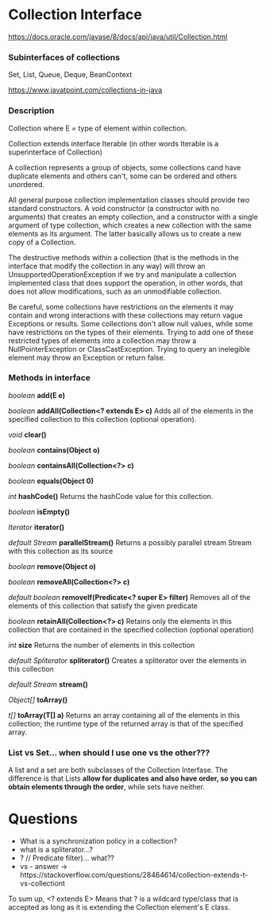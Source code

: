 # Collection Interface

https://docs.oracle.com/javase/8/docs/api/java/util/Collection.html

### Subinterfaces of collections
Set<E>, List<E>, Queue<E>, Deque<E>, BeanContext

https://www.javatpoint.com/collections-in-java

### Description

Collection<E> where E = type of element within collection.

Collection extends interface Iterable<E> (in other words Iterable is a superinterface of Collection)

A collection represents a group of objects, some collections cand have duplicate elements and others can't, some can be ordered and others unordered.

All general purpose collection implementation classes should provide *two* standard constructors. A void constructor (a constructor with no arguments) that creates an empty collection, and a constructor with a single argument of type collection, which creates a new collection with the same elements as its argument. The latter basically allows us to create a new copy of a Collection. 

The destructive methods within a collection (that is the methods in the interface that modify the collection in any way) will throw an UnsupportedOperationException if we try and manipulate a collection implemented class that does support the operation, in other words, that does not allow modifications, such as an unmodifiable collection.

Be careful, some collections have restrictions on the elements it may contain and wrong interactions with these collections may return vague Exceptions or results. Some collections don't allow null values, while some have restrictions on the types of their elements. Trying to add one of these restricted types of elements into a collection may throw a NullPointerException or ClassCastException. Trying to query an inelegible element may throw an Exception or return false.

### Methods in interface

*boolean* **add(E e)**

*boolean* **addAll(Collection<? extends E> c)**
Adds all of the elements in the specified collection to this collection (optional operation).

*void* **clear()**

*boolean* **contains(Object o)**

*boolean* **containsAll(Collection<?> c)**

*boolean* **equals(Object 0)**

*int* **hashCode()**
Returns the hashCode value for this collection.

*boolean* **isEmpty()**

*Iterator<E>* **iterator()**

*default Stream<E>* **parallelStream()**
Returns a possibly parallel stream Stream with this collection as its source

*boolean* **remove(Object o)**

*boolean* **removeAll(Collection<?> c)**

*default boolean* **removeIf(Predicate<? super E> filter)**
Removes all of the elements of this collection that satisfy the given predicate

*boolean* **retainAll(Collection<?> c)**
Retains only the elements in this collection that are contained in the specified collection (optional operation)

*int* **size**
Returns the number of elements in this collection

*default Spliterator* **spliterator()**
Creates a spliterator over the elements in this collection

*default Stream<E>* **stream()**

*Object[]* **toArray()**

*<T> t[]* **toArray(T[] a)**
Returns an array containing all of the elements in this collection; the runtime type of the returned array is that of the specified array.


### List vs Set... when should I use one vs the other???

A list and a set are both subclasses of the Collection Interfase. The difference is that Lists **allow for duplicates and also have order, so you can obtain elements through the order**, while sets have neither.



# Questions

* What is a synchronization policy in a collection?
* what is a spliterator...?
* <? extends E>? //  Predicate<? super E> filter)... what??
* <? extends E> vs <E> - answer -> https://stackoverflow.com/questions/28464614/collection-extends-t-vs-collectiont
To sum up, <? extends E> Means that ? is a wildcard type/class that is accepted as long as it is extending the Collection element's E class.